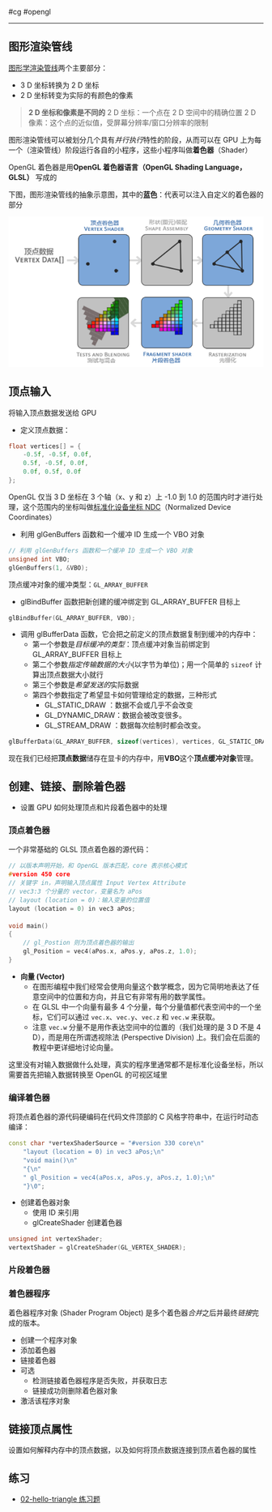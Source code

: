 #cg #opengl 

---
## 图形渲染管线

[图形学渲染管线](01%20入门/图形学渲染管线.md)两个主要部分：
- 3 D 坐标转换为 2 D 坐标
- 2 D 坐标转变为实际的有颜色的像素

> **2 D 坐标和像素是不同的**
> 2 D 坐标：一个点在 2 D 空间中的精确位置
> 2 D 像素：这个点的近似值，受屏幕分辨率/窗口分辨率的限制

图形渲染管线可以被划分几个具有*并行执行*特性的阶段，从而可以在 GPU 上为每一个（渲染管线）阶段运行各自的小程序，这些小程序叫做**着色器**（Shader）

OpenGL 着色器是用**OpenGL 着色器语言（OpenGL Shading Language，GLSL）** 写成的

下图，图形渲染管线的抽象示意图，其中的**蓝色**：代表可以注入自定义的着色器的部分

![图形渲染管线的抽象展示](img/Pasted%20image%2020231202211423.png)

## 顶点输入

将输入顶点数据发送给 GPU

- 定义顶点数据：
```cpp
float vertices[] = { 
	-0.5f, -0.5f, 0.0f, 
	0.5f, -0.5f, 0.0f, 
	0.0f, 0.5f, 0.0f 
};
```

OpenGL 仅当 3 D 坐标在 3 个轴（x、y 和 z）上 -1.0 到 1.0 的范围内时才进行处理，这个范围内的坐标叫做[标准化设备坐标 NDC](01%20入门/标准化设备坐标%20NDC.md)（Normalized Device Coordinates）

- 利用 glGenBuffers 函数和一个缓冲 ID 生成一个 VBO 对象
```cpp
// 利用 glGenBuffers 函数和一个缓冲 ID 生成一个 VBO 对象
unsigned int VBO;
glGenBuffers(1, &VBO);
```

顶点缓冲对象的缓冲类型：`GL_ARRAY_BUFFER`

- glBindBuffer 函数把新创建的缓冲绑定到 GL_ARRAY_BUFFER 目标上
```cpp
glBindBuffer(GL_ARRAY_BUFFER, VBO);
```

- 调用 glBufferData 函数，它会把之前定义的顶点数据复制到缓冲的内存中：
	- 第一个参数是*目标缓冲的类型*：顶点缓冲对象当前绑定到 GL_ARRAY_BUFFER 目标上
	- 第二个参数*指定传输数据的大小*(以字节为单位)；用一个简单的 `sizeof` 计算出顶点数据大小就行
	- 第三个参数是*希望发送的*实际数据
	- 第四个参数指定了希望显卡如何管理给定的数据，三种形式
		- GL_STATIC_DRAW ：数据不会或几乎不会改变
		- GL_DYNAMIC_DRAW：数据会被改变很多。
		- GL_STREAM_DRAW ：数据每次绘制时都会改变。
```cpp
glBufferData(GL_ARRAY_BUFFER, sizeof(vertices), vertices, GL_STATIC_DRAW);
```

现在我们已经把**顶点数据**储存在显卡的内存中，用**VBO**这个**顶点缓冲对象**管理。

## 创建、链接、删除着色器

- 设置 GPU 如何处理顶点和片段着色器中的处理

### 顶点着色器

一个非常基础的 GLSL 顶点着色器的源代码：
```cpp
// 以版本声明开始，和 OpenGL 版本匹配，core 表示核心模式
#version 450 core 
// 关键字 in，声明输入顶点属性 Input Vertex Attribute
// vec3:3 个分量的 vector，变量名为 aPos
// layout (location = 0)：输入变量的位置值
layout (location = 0) in vec3 aPos;

void main()
{
	// gl_Postion 则为顶点着色器的输出
	gl_Position = vec4(aPos.x, aPos.y, aPos.z, 1.0);
}
```

- **向量 (Vector)**
	- 在图形编程中我们经常会使用向量这个数学概念，因为它简明地表达了任意空间中的位置和方向，并且它有非常有用的数学属性。
	- 在 GLSL 中一个向量有最多 4 个分量，每个分量值都代表空间中的一个坐标，它们可以通过 `vec.x`、`vec.y`、`vec.z` 和 `vec.w` 来获取。
	- 注意 `vec.w` 分量不是用作表达空间中的位置的（我们处理的是 3 D 不是 4 D），而是用在所谓透视除法 (Perspective Division) 上。我们会在后面的教程中更详细地讨论向量。

这里没有对输入数据做什么处理，真实的程序里通常都不是标准化设备坐标，所以需要首先把输入数据转换至 OpenGL 的可视区域里


### 编译着色器

将顶点着色器的源代码硬编码在代码文件顶部的 C 风格字符串中，在运行时动态编译：

```cpp
const char *vertexShaderSource = "#version 330 core\n"
	"layout (location = 0) in vec3 aPos;\n"
	"void main()\n"
	"{\n"
	" gl_Position = vec4(aPos.x, aPos.y, aPos.z, 1.0);\n"
	"}\0";
```

- 创建着色器对象
	- 使用 ID 来引用
	- glCreateShader 创建着色器
```cpp
unsigned int vertexShader;
vertextShader = glCreateShader(GL_VERTEX_SHADER);
```

### 片段着色器



### 着色器程序

着色器程序对象 (Shader Program Object) 是多个着色器*合并*之后并最终*链接*完成的版本。

- 创建一个程序对象
- 添加着色器
- 链接着色器
- 可选
	- 检测链接着色器程序是否失败，并获取日志
	- 链接成功则删除着色器对象
- 激活该程序对象


## 链接顶点属性

设置如何解释内存中的顶点数据，以及如何将顶点数据连接到顶点着色器的属性

## 练习

- [02-hello-triangle 练习题](../../src/02-hello-triangle/02-hello-triangle%20练习题.md)